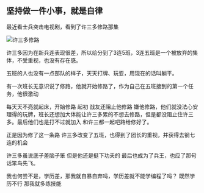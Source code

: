 ## 坚持做一件小事，就是自律

 最近看士兵突击电视剧，看到了许三多修路那集

![许三多修路](https://pica.zhimg.com/v2-432cdff1dcfc243c0fbeca3267ae5036_1440w.jpg?source=172ae18b)

许三多因为在新兵连表现很差，所以给分到了3连5班，3连五班是一个被放弃的集体，不受重视，也没有存在感。



五班的人也没有一点部队的样子，天天打牌、玩耍，用现在的话叫躺平。



有一次班长无意识说了修路，他就开始修路了，作为自己在五班接到的第一个任务，他很激动



每天天不亮就起床，开始修路 起初 战友还阻止他修路 嫌他修路，他们就没法心安理得的玩牌，班长还想加大体能让许三多累的不想去修路，但是都没阻止住许三多。最后他们也是打不过就加入 和许三都一起吧路给修好了。



正是因为修了这一条路 许三多改变了五班，也得到了团长的重视，并获得去钢七连的机会



许三多虽说底子差脑子笨 但是他还是挺下功夫的 最后也成为了兵王，也应了那句话笨鸟先飞。



我也何尝不是，学历差，那我就自暴自弃吗，学历差就不能学编程了吗？ 既然学历不行 那我就多练技能